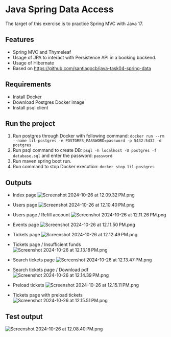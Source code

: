 # Java Spring Data Access
The target of this exercise is to practice Spring MVC with Java 17.

## Features
- Spring MVC and Thymeleaf
- Usage of JPA to interact with Persistence API in a booking backend.
- Usage of Hibernate
- Based on https://github.com/santiagocb/java-task04-spring-data

## Requirements
- Install Docker
- Download Postgres Docker image
- Install psql client

## Run the project
1. Run postgres through Docker with following command: `docker run --rm --name lil-postgres -e POSTGRES_PASSWORD=password -p 5432:5432 -d postgres`
2. Run psql command to create DB: `psql -h localhost -U postgres -f database.sql` and enter the password: `password`
3. Run maven spring boot run.
4. Run command to stop Docker execution: `docker stop lil-postgres`

## Outputs
- Index page
![Screenshot 2024-10-26 at 12.09.32 PM.png](..%2F..%2F..%2F..%2F..%2F..%2Fvar%2Ffolders%2F9p%2F6p3ccs9j0x3dsqpwxx4lh3540000gn%2FT%2FTemporaryItems%2FNSIRD_screencaptureui_PoMPnK%2FScreenshot%202024-10-26%20at%2012.09.32%E2%80%AFPM.png)

- Users page
![Screenshot 2024-10-26 at 12.10.40 PM.png](..%2F..%2F..%2F..%2F..%2F..%2Fvar%2Ffolders%2F9p%2F6p3ccs9j0x3dsqpwxx4lh3540000gn%2FT%2FTemporaryItems%2FNSIRD_screencaptureui_WDgtl2%2FScreenshot%202024-10-26%20at%2012.10.40%E2%80%AFPM.png)

- Users page / Refill account
![Screenshot 2024-10-26 at 12.11.26 PM.png](..%2F..%2F..%2F..%2F..%2F..%2Fvar%2Ffolders%2F9p%2F6p3ccs9j0x3dsqpwxx4lh3540000gn%2FT%2FTemporaryItems%2FNSIRD_screencaptureui_R0oI3u%2FScreenshot%202024-10-26%20at%2012.11.26%E2%80%AFPM.png)

- Events page
![Screenshot 2024-10-26 at 12.11.50 PM.png](..%2F..%2F..%2F..%2F..%2F..%2Fvar%2Ffolders%2F9p%2F6p3ccs9j0x3dsqpwxx4lh3540000gn%2FT%2FTemporaryItems%2FNSIRD_screencaptureui_lnh1Gn%2FScreenshot%202024-10-26%20at%2012.11.50%E2%80%AFPM.png)

- Tickets page
![Screenshot 2024-10-26 at 12.12.49 PM.png](..%2F..%2F..%2F..%2F..%2F..%2Fvar%2Ffolders%2F9p%2F6p3ccs9j0x3dsqpwxx4lh3540000gn%2FT%2FTemporaryItems%2FNSIRD_screencaptureui_StyrdW%2FScreenshot%202024-10-26%20at%2012.12.49%E2%80%AFPM.png)

- Tickets page / Insufficient funds
![Screenshot 2024-10-26 at 12.13.18 PM.png](..%2F..%2F..%2F..%2F..%2F..%2Fvar%2Ffolders%2F9p%2F6p3ccs9j0x3dsqpwxx4lh3540000gn%2FT%2FTemporaryItems%2FNSIRD_screencaptureui_p7fNND%2FScreenshot%202024-10-26%20at%2012.13.18%E2%80%AFPM.png)

- Search tickets page
![Screenshot 2024-10-26 at 12.13.47 PM.png](..%2F..%2F..%2F..%2F..%2F..%2Fvar%2Ffolders%2F9p%2F6p3ccs9j0x3dsqpwxx4lh3540000gn%2FT%2FTemporaryItems%2FNSIRD_screencaptureui_MH2toC%2FScreenshot%202024-10-26%20at%2012.13.47%E2%80%AFPM.png)

- Search tickets page / Download pdf
![Screenshot 2024-10-26 at 12.14.39 PM.png](..%2F..%2F..%2F..%2F..%2F..%2Fvar%2Ffolders%2F9p%2F6p3ccs9j0x3dsqpwxx4lh3540000gn%2FT%2FTemporaryItems%2FNSIRD_screencaptureui_1QsVEj%2FScreenshot%202024-10-26%20at%2012.14.39%E2%80%AFPM.png)

- Preload tickets
![Screenshot 2024-10-26 at 12.15.11 PM.png](..%2F..%2F..%2F..%2F..%2F..%2Fvar%2Ffolders%2F9p%2F6p3ccs9j0x3dsqpwxx4lh3540000gn%2FT%2FTemporaryItems%2FNSIRD_screencaptureui_MROdys%2FScreenshot%202024-10-26%20at%2012.15.11%E2%80%AFPM.png)

- Tickets page with preload tickets
![Screenshot 2024-10-26 at 12.15.51 PM.png](..%2F..%2F..%2F..%2F..%2F..%2Fvar%2Ffolders%2F9p%2F6p3ccs9j0x3dsqpwxx4lh3540000gn%2FT%2FTemporaryItems%2FNSIRD_screencaptureui_edHiGu%2FScreenshot%202024-10-26%20at%2012.15.51%E2%80%AFPM.png)

## Test output
![Screenshot 2024-10-26 at 12.08.40 PM.png](..%2F..%2F..%2F..%2F..%2F..%2Fvar%2Ffolders%2F9p%2F6p3ccs9j0x3dsqpwxx4lh3540000gn%2FT%2FTemporaryItems%2FNSIRD_screencaptureui_jDNMLQ%2FScreenshot%202024-10-26%20at%2012.08.40%E2%80%AFPM.png)